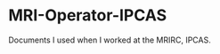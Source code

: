 # MRI-Operator-IPCAS

Documents I used when I worked at the MRIRC, IPCAS.

<!---
### copy_MRS.sh

Copy the original P file of MRS (instead of dicom file) from the scanner host to an external USB drive
---!>
